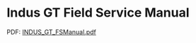 # Indus GT Field Service Manual  
  
PDF: [INDUS_GT_FSManual.pdf](attachments/INDUS_GT_FSManual.pdf)  
